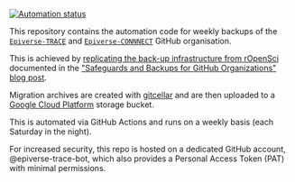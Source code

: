 <!-- badges: start -->
[![Automation
status](https://github.com/epiverse-trace-bot/epiverse-trace-backup/workflows/backup-and-upload/badge.svg)](https://github.com/epiverse-trace-bot/epiverse-trace-backup/actions)
<!-- badges: end -->

This repository contains the automation code for weekly backups of the [`Epiverse-TRACE`](https://github.com/epiverse-trace) and [`Epiverse-CONNNECT`](https://github.com/epiverse-trace) GitHub organisation.

This is achieved by [replicating the back-up infrastructure from rOpenSci](https://discuss.ropensci.org/t/backing-up-github-organisation-with-gitcellar/3153) documented in the ["Safeguards and Backups for GitHub Organizations" blog post](https://ropensci.org/blog/2022/03/22/safeguards-and-backups-for-github-organizations/).

Migration archives are created with [gitcellar](https://docs.ropensci.org/gitcellar/) and are then uploaded to a [Google Cloud Platform](https://console.cloud.google.com/) storage bucket.

This is automated via GitHub Actions and runs on a weekly basis (each Saturday in the night).

For increased security, this repo is hosted on a dedicated GitHub account, @epiverse-trace-bot, which also provides a Personal Access Token (PAT) with minimal permissions.
